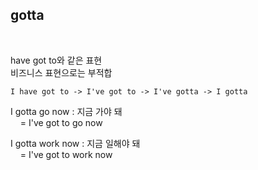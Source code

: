 ## gotta ##
<br>

have got to와 같은 표현  
비즈니스 표현으로는 부적합  

    I have got to -> I've got to -> I've gotta -> I gotta

I gotta go now : 지금 가야 돼  
&nbsp;&nbsp;&nbsp;&nbsp;= I've got to go now  

I gotta work now : 지금 일해야 돼  
&nbsp;&nbsp;&nbsp;&nbsp;= I've got to work now

